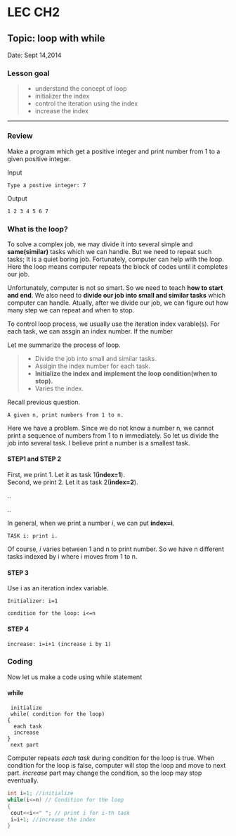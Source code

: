 # LEC CH2
## Topic: loop with while
Date: Sept 14,2014
### Lesson goal
> - understand the concept of loop
> - initializer the index
> - control the iteration using the index
> - increase the index

----
### Review
Make a program which get a positive integer and print number from 1 to a given positive integer.

Input

````  
Type a postive integer: 7
````

Output

````
1 2 3 4 5 6 7
````
### What is the loop?
To solve a complex job, we may divide it into several simple and **same(similar)** tasks which we can handle. But we need to repeat such tasks;
It is a quiet boring job. Fortunately, computer can help with the loop.
Here the loop means computer repeats the block of codes until it completes our job.

Unfortunately, computer is not so smart. So we need to teach **how to start and end**. We also need to **divide our job into small and similar tasks** which computer can handle. Atually, after we divide our job, we can figure out how many step we can repeat and when to stop.

To control loop process, we usually use the iteration index varable(s).
For each task, we can assgin an index number. If the number 

Let me summarize the process of loop.

> -  Divide the job into small and similar tasks.
> -  Assigin the index number for each task.
> -  **Initialize the index and implement the loop condition(when to stop).**
> - Varies the index.

Recall previous question.

````
A given n, print numbers from 1 to n.
````

Here we have a problem. Since we do not know a number n, we cannot print a sequence of numbers from 1 to n immediately. So let us divide the job into several task. I believe print a number is a smallest  task.

#### STEP1 and STEP 2
First, we print 1. Let it as task 1(**index=1**).<br>
Second, we print 2. Let it as task 2(**index=2**).<br>

..

..

In general, when we print a number *i*, we can put  **index=i**. 

```
TASK i: print i.
```

Of course, *i* varies between 1 and n to print number.
So we have n different tasks indexed by i where i moves from 1 to n.
#### STEP 3
Use i as an iteration index variable.

```
Initializer: i=1
```

```
condition for the loop: i<=n
```
#### STEP 4
```
increase: i=i+1 (increase i by 1)
```
### Coding

Now let us make a code using while statement

#### while

```
 initialize
 while( condition for the loop)
{
  each task
  increase   
}
 next part
```

Computer repeats *each task* during condition for the loop is true.
When condition for the loop is false, computer will stop the loop and move to next part. *increase* part may change the condition, so the loop may stop eventually.

```c++
int i=1; //initialize
while(i<=n) // Condition for the loop
{
 cout<<i<<" "; // print i for i-th task
 i=i+1; //increase the index
}
```













